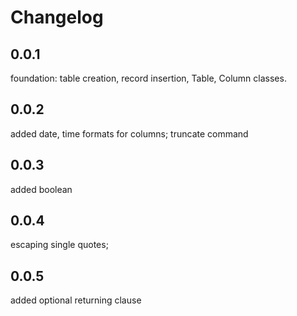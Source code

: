 # Changelog

## 0.0.1

foundation: table creation, record insertion, Table, Column classes.

## 0.0.2

added date, time formats for columns; truncate command

## 0.0.3

added boolean

## 0.0.4

escaping single quotes;

## 0.0.5

added optional returning clause